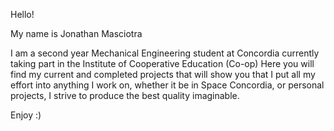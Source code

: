 Hello!

My name is Jonathan Masciotra

I am a second year Mechanical Engineering student at Concordia currently taking part in the Institute of Cooperative Education (Co-op)
Here you will find my current and completed projects that will show you that I put all my effort into anything I work on, whether it be in Space Concordia,
or personal projects, I strive to produce the best quality imaginable.

Enjoy :)
